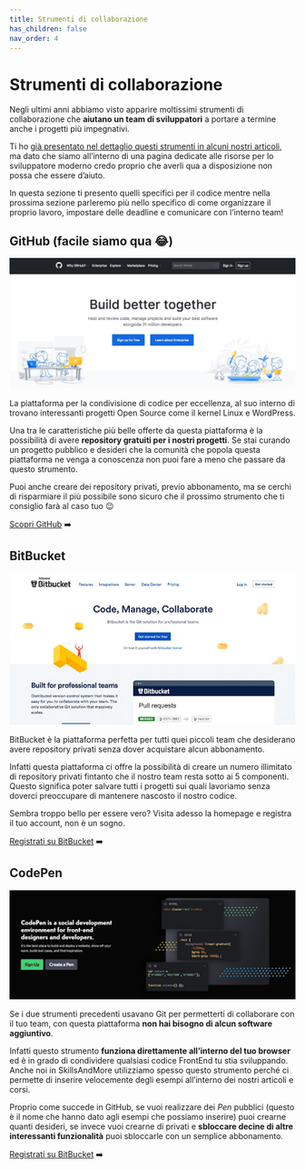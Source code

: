 ```yaml
---
title: Strumenti di collaborazione
has_children: false
nav_order: 4
---
```


# Strumenti di collaborazione
Negli ultimi anni abbiamo visto apparire moltissimi strumenti di collaborazione che **aiutano un team di sviluppatori** a portare a termine anche i progetti più impegnativi.

Ti ho [già presentato nel dettaglio questi strumenti in alcuni nostri articoli](https://skillsandmore.org/bitbucket-sviluppo-progetto/), ma dato che siamo all’interno di una pagina dedicate alle risorse per lo sviluppatore moderno credo proprio che averli qua a disposizione non possa che essere d’aiuto.

In questa sezione ti presento quelli specifici per il codice mentre nella prossima sezione parleremo più nello specifico di come organizzare il proprio lavoro, impostare delle deadline e comunicare con l’interno team!

## GitHub (facile siamo qua :joy:)
![GitHub](images/github.jpg)

La piattaforma per la condivisione di codice per eccellenza, al suo interno di trovano interessanti progetti Open Source come il kernel Linux e WordPress.

Una tra le caratteristiche più belle offerte da questa piattaforma è la possibilità di avere **repository gratuiti per i nostri progetti**. Se stai curando un progetto pubblico e desideri che la comunità che popola questa piattaforma ne venga a conoscenza non puoi fare a meno che passare da questo strumento.

Puoi anche creare dei repository privati, previo abbonamento, ma se cerchi di risparmiare il più possibile sono sicuro che il prossimo strumento che ti consiglio farà al caso tuo 😉

[Scopri GitHub](https://github.com/) :arrow_right:

## BitBucket
![BitBucket](images/bitbucket.jpg)

BitBucket è la piattaforma perfetta per tutti quei piccoli team che desiderano avere repository privati senza dover acquistare alcun abbonamento.

Infatti questa piattaforma ci offre la possibilità di creare un numero illimitato di repository privati fintanto che il nostro team resta sotto ai 5 componenti. Questo significa poter salvare tutti i progetti sui quali lavoriamo senza doverci preoccupare di mantenere nascosto il nostro codice.

Sembra troppo bello per essere vero? Visita adesso la homepage e registra il tuo account, non è un sogno.

[Registrati su BitBucket](https://bitbucket.org/) :arrow_right:

## CodePen
![CodePen](images/codepen.jpg)

Se i due strumenti precedenti usavano Git per permetterti di collaborare con il tuo team, con questa piattaforma **non hai bisogno di alcun software aggiuntivo**.

Infatti questo strumento **funziona direttamente all’interno del tuo browser** ed è in grado di condividere qualsiasi codice FrontEnd tu stia sviluppando. Anche noi in SkillsAndMore utilizziamo spesso questo strumento perché ci permette di inserire velocemente degli esempi all’interno dei nostri articoli e corsi.

Proprio come succede in GitHub, se vuoi realizzare dei *Pen* pubblici (questo è il nome che hanno dato agli esempi che possiamo inserire) puoi crearne quanti desideri, se invece vuoi crearne di privati e **sbloccare decine di altre interessanti funzionalità** puoi sbloccarle con un semplice abbonamento.

[Registrati su BitBucket](https://bitbucket.org/) :arrow_right:
